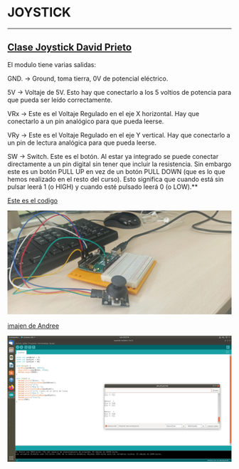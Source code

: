 # JOYSTICK

---
[Clase Joystick David Prieto](https://github.com/d-prieto/arduinoCourse/blob/main/Clase_de_Joystick.md)
---

El modulo tiene varias salidas:

GND. -> Ground, toma tierra, 0V de potencial eléctrico.

5V -> Voltaje de 5V. Esto hay que conectarlo a los 5 voltios de potencia para que pueda ser leído correctamente.

VRx -> Este es el Voltaje Regulado en el eje X horizontal. Hay que conectarlo a un pin analógico para que pueda leerse.

VRy -> Este es el Voltaje Regulado en el eje Y vertical. Hay que conectarlo a un pin de lectura analógica para que pueda leerse.

SW -> Switch. Este es el botón. Al estar ya integrado se puede conectar directamente a un pin digital sin tener que incluir la resistencia. Sin embargo este es un botón PULL UP en vez de un botón PULL DOWN (que es lo que hemos realizado en el resto del curso). Esto significa que cuando está sin pulsar leerá 1 (o HIGH) y cuando esté pulsado leerá 0 (o LOW).**

[Este es el codigo](https://github.com/ANGEY33/Arduino/blob/main/Joystick.ino)


![imajen](https://github.com/Samael696/arduino/raw/main/IMG_20220126_133159.jpg?raw=true)

[imajen de Andree](https://github.com/Samael696/arduino)

![imajen](https://github.com/ANGEY33/Arduino/blob/main/Captura%20de%20pantalla%20de%202022-02-02%2009-37-40.png)

